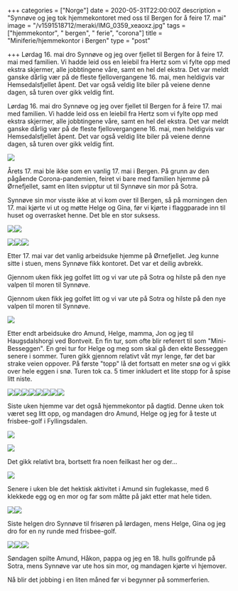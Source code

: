 +++
categories = ["Norge"]
date = 2020-05-31T22:00:00Z
description = "Synnøve og jeg tok hjemmekontoret med oss til Bergen for å feire 17. mai"
image = "/v1591518712/meraki/IMG_0359_xeaoxz.jpg"
tags = ["hjemmekontor", " bergen", " ferie", "corona"]
title = "Miniferie/hjemmekontor i Bergen"
type = "post"

+++
Lørdag 16. mai dro Synnøve og jeg over fjellet til Bergen for å feire 17. mai med familien. Vi hadde leid oss en leiebil fra Hertz som vi fylte opp med ekstra skjermer, alle jobbtingene våre, samt en hel del ekstra. Det var meldt ganske dårlig vær på de fleste fjellovergangene 16. mai, men heldigvis var Hemsedalsfjellet åpent. Det var også veldig lite biler på veiene denne dagen, så turen over gikk veldig fint.

Lørdag 16. mai dro Synnøve og jeg over fjellet til Bergen for å feire 17. mai med familien. Vi hadde leid oss en leiebil fra Hertz som vi fylte opp med ekstra skjermer, alle jobbtingene våre, samt en hel del ekstra. Det var meldt ganske dårlig vær på de fleste fjellovergangene 16. mai, men heldigvis var Hemsedalsfjellet åpent. Det var også veldig lite biler på veiene denne dagen, så turen over gikk veldig fint.

![](https://res.cloudinary.com/meraki-images/image/upload/w_650,f_auto,q_auto/v1591519524/meraki/IMG_0231_h93vww.jpg)

Årets 17. mai ble ikke som en vanlig 17. mai i Bergen. På grunn av den pågående Corona-pandemien, feiret vi bare med familien hjemme på Ørnefjellet, samt en liten svipptur ut til Synnøve sin mor på Sotra. 

Synnøve sin mor visste ikke at vi kom over til Bergen, så på morningen den 17. mai kjørte vi ut og møtte Helge og Gina, før vi kjørte i flaggparade inn til huset og overrasket henne. Det ble en stor suksess.

![](https://res.cloudinary.com/meraki-images/image/upload/w_650,f_auto,q_auto/v1591519957/meraki/61139835609__38E0D9F7-E95D-433A-A254-F67FB6A1199C_y7hu3q.jpg)![](https://res.cloudinary.com/meraki-images/image/upload/w_650,f_auto,q_auto/v1591519972/meraki/IMG_1905_qnohxn.jpg)

![](https://res.cloudinary.com/meraki-images/image/upload/w_650,f_auto,q_auto/v1591521500/meraki/IMG_0254_qlsrnq.jpg)![](https://res.cloudinary.com/meraki-images/image/upload/w_650,f_auto,q_auto/v1591521509/meraki/IMG_1936_nymnno.jpg)![](https://res.cloudinary.com/meraki-images/image/upload/w_650,f_auto,q_auto/v1591521517/meraki/IMG_1907_wl9xld.jpg)

Etter 17. mai var det vanlig arbeidsuke hjemme på Ørnefjellet. Jeg kunne sitte i stuen, mens Synnøve fikk kontoret. Det var et deilig avbrekk.

Gjennom uken fikk jeg golfet litt og vi var ute på Sotra og hilste på den nye valpen til moren til Synnøve.

Gjennom uken fikk jeg golfet litt og vi var ute på Sotra og hilste på den nye valpen til moren til Synnøve. 

![](https://res.cloudinary.com/meraki-images/image/upload/w_650,f_auto,q_auto/v1591520520/meraki/IMG_0246_avfydq.jpg)

Etter endt arbeidsuke dro Amund, Helge, mamma, Jon og jeg til Haugsdalshorgi ved Bontveit. En fin tur, som ofte blir referert til som "Mini-Besseggen". En grei tur for Helge og meg som skal gå den ekte Besseggen senere i sommer. Turen gikk gjennom relativt våt myr lenge, før det bar strake veien oppover. På første "topp" lå det fortsatt en meter snø og vi gikk over hele eggen i snø. Turen tok ca. 5 timer inkludert et lite stopp for å spise litt niste.

![](https://res.cloudinary.com/meraki-images/image/upload/w_650,f_auto,q_auto/v1591520950/meraki/IMG_0284_j3lkr7.jpg)![](https://res.cloudinary.com/meraki-images/image/upload/w_650,f_auto,q_auto/v1591520959/meraki/IMG_0289_b0fk8w.jpg)![](https://res.cloudinary.com/meraki-images/image/upload/w_650,f_auto,q_auto/v1591520969/meraki/IMG_0291_tvc1ww.jpg)![](https://res.cloudinary.com/meraki-images/image/upload/w_650,f_auto,q_auto/v1591520978/meraki/IMG_0293_isbz5w.jpg)![](https://res.cloudinary.com/meraki-images/image/upload/w_650,f_auto,q_auto/v1591520986/meraki/IMG_0296_ewaehv.jpg)![](https://res.cloudinary.com/meraki-images/image/upload/w_650,f_auto,q_auto/v1591520995/meraki/IMG_0302_jyapjb.jpg)![](https://res.cloudinary.com/meraki-images/image/upload/w_650,f_auto,q_auto/v1591521004/meraki/IMG_0305_bok5cd.jpg)![](https://res.cloudinary.com/meraki-images/image/upload/w_650,f_auto,q_auto/v1591521013/meraki/IMG_0322_ayhmwq.jpg)

Siste uken hjemme var det også hjemmekontor på dagtid. Denne uken tok været seg litt opp, og mandagen dro Amund, Helge og jeg for å teste ut frisbee-golf i Fyllingsdalen. 

![](https://res.cloudinary.com/meraki-images/image/upload/w_650,f_auto,q_auto/v1591521122/meraki/IMG_0340_xd17z8.jpg)

![](https://res.cloudinary.com/meraki-images/image/upload/w_650,f_auto,q_auto/v1591521155/meraki/IMG_0339_yfziy9.jpg)

Det gikk relativt bra, bortsett fra noen feilkast her og der...

![](https://res.cloudinary.com/meraki-images/image/upload/w_650,f_auto,q_auto/v1591521141/meraki/IMG_0338_erqn6f.jpg)

Senere i uken ble det hektisk aktivitet i Amund sin fuglekasse, med 6 klekkede egg og en mor og far som måtte på jakt etter mat hele tiden.

![](https://res.cloudinary.com/meraki-images/image/upload/w_650,f_auto,q_auto/v1591521471/meraki/DSC_7729_shyuz0.jpg)![](https://res.cloudinary.com/meraki-images/image/upload/w_650,f_auto,q_auto/v1591521479/meraki/DSC_7812_vt0etz.jpg)

Siste helgen dro Synnøve til frisøren på lørdagen, mens Helge, Gina og jeg dro for en ny runde med frisbee-golf.

![](https://res.cloudinary.com/meraki-images/image/upload/w_650,f_auto,q_auto/v1591521584/meraki/IMG_0367_k8bqyf.jpg)![](https://res.cloudinary.com/meraki-images/image/upload/w_650,f_auto,q_auto/v1591521594/meraki/IMG_0368_lg5thq.jpg)![](https://res.cloudinary.com/meraki-images/image/upload/w_650,f_auto,q_auto/v1591521604/meraki/IMG_0373_umsn4s.jpg)

Søndagen spilte Amund, Håkon, pappa og jeg en 18. hulls golfrunde på Sotra, mens Synnøve var ute hos sin mor, og mandagen kjørte vi hjemover.

Nå blir det jobbing i en liten måned før vi begynner på sommerferien.